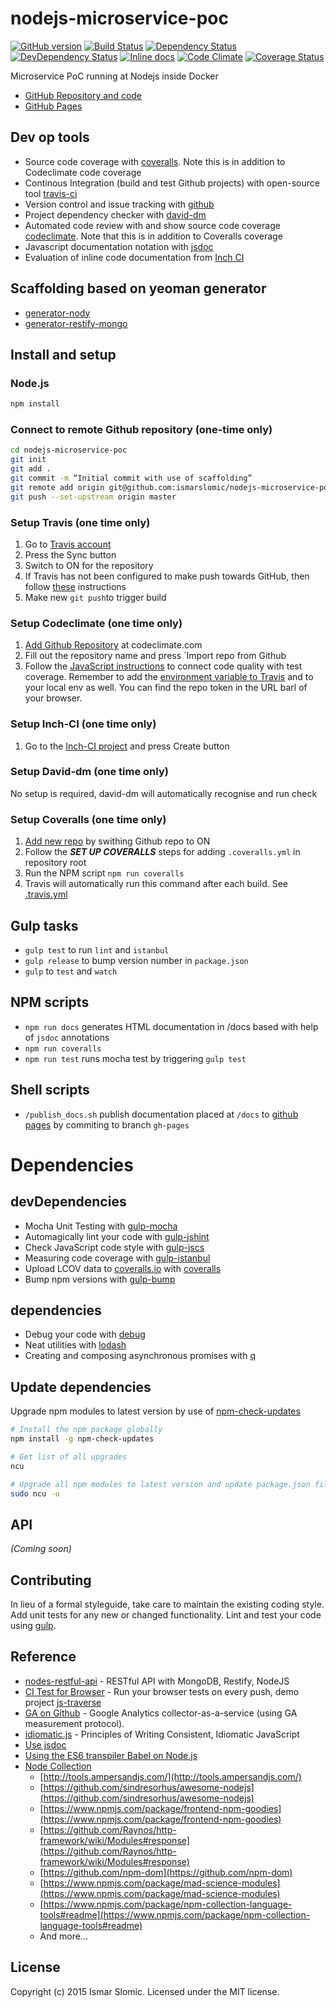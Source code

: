 # nodejs-microservice-poc
[![GitHub version][git-tag-image]][project-url]
[![Build Status][travis-image]][travis-url]
[![Dependency Status][daviddm-url]][daviddm-image]
[![DevDependency Status][daviddm-dev-url]][daviddm-dev-image]
[![Inline docs][doc-image]][doc-url]
[![Code Climate][climate-image]][climate-url]
[![Coverage Status][coveralls-image]][coveralls-url]

Microservice PoC running at Nodejs inside Docker

- [GitHub Repository and code][project-url]
- [GitHub Pages](http://ismarslomic.github.io/nodejs-microservice-poc)

## Dev op tools
- Source code coverage with [coveralls](https://coveralls.io). Note this is in addition to Codeclimate code coverage
- Continous Integration (build and test Github projects) with open-source tool [travis-ci](https://travis-ci.org)
- Version control and issue tracking with [github](https://github.com)
- Project dependency checker with [david-dm](https://david-dm.org/)
- Automated code review with and show source code coverage [codeclimate](https://codeclimate.com/). Note that this is in addition to Coveralls coverage
- Javascript documentation notation with [jsdoc](http://usejsdoc.org/)
- Evaluation of inline code documentation from [Inch CI](http://inch-ci.org/)

## Scaffolding based on yeoman generator
- [generator-nody](https://github.com/qiu8310/generator-nody)
- [generator-restify-mongo](https://github.com/lawls544/generator-restify-mongo)

## Install and setup


### Node.js

```bash
npm install
```

### Connect to remote Github repository (one-time only)
```bash
cd nodejs-microservice-poc
git init
git add .
git commit -m “Initial commit with use of scaffolding”
git remote add origin git@github.com:ismarslomic/nodejs-microservice-poc.git
git push --set-upstream origin master
```

### Setup Travis (one time only)
1. Go to [Travis account](https://travis-ci.org/profile/ismarslomic)
2. Press the Sync button
3. Switch to ON for the repository
4. If Travis has not been configured to make push towards GitHub, then follow 
[these](https://gist.github.com/domenic/ec8b0fc8ab45f39403dd) instructions
4. Make new `git push`to trigger build

### Setup Codeclimate (one time only)
1. [Add Github Repository](https://codeclimate.com/github/signup) at codeclimate.com
2. Fill out the repository name and press `Import repo from Github
3. Follow the [JavaScript instructions](https://codeclimate.com/repos/5579dda1e30ba041b7001840/coverage_setup) to 
connect code quality with test coverage. Remember to add the 
[environment variable to Travis](https://travis-ci.org/ismarslomic/nodejs-microservice-poc/settings/env_vars) and to your 
local env as well. You can find the repo token in the URL barl of your browser.

### Setup Inch-CI (one time only)
1. Go to the [Inch-CI project](http://inch-ci.org/github/ismarslomic/nodejs-microservice-poc) and press Create button

### Setup David-dm (one time only)
No setup is required, david-dm will automatically recognise and run check

### Setup Coveralls (one time only)
1. [Add new repo](https://coveralls.io/repos/new) by swithing Github repo to ON
2. Follow the ***SET UP COVERALLS*** steps for adding `.coveralls.yml` in repository root
2. Run the NPM script `npm run coveralls`
3. Travis will automatically run this command after each build. See [.travis.yml](.travis.yml)

## Gulp tasks
- ```gulp test``` to run ```lint``` and ```istanbul```
- ```gulp release``` to bump version number in ```package.json```
- ```gulp``` to ```test``` and ```watch```

## NPM scripts
- ```npm run docs``` generates HTML documentation in /docs based with help of ```jsdoc``` annotations
- ```npm run coveralls```
- ```npm run test``` runs mocha test by triggering ```gulp test```

## Shell scripts
- ```/publish_docs.sh``` publish documentation placed at ```/docs``` to [github pages](http://ismarslomic.github.io/nodejs-microservice-poc/) by commiting to branch ```gh-pages```

# Dependencies

## devDependencies
- Mocha Unit Testing with [gulp-mocha](https://github.com/sindresorhus/gulp-mocha)
- Automagically lint your code with [gulp-jshint](https://github.com/spenceralger/gulp-jshint)
- Check JavaScript code style with [gulp-jscs](https://github.com/sindresorhus/gulp-jscs)
- Measuring code coverage with [gulp-istanbul](https://github.com/SBoudrias/gulp-istanbul)
- Upload LCOV data to [coveralls.io](http://coveralls.io) with [coveralls](https://github.com/cainus/node-coveralls)
- Bump npm versions with [gulp-bump](https://github.com/stevelacy/gulp-bump)

## dependencies
- Debug your code with [debug](https://github.com/visionmedia/debug)
- Neat utilities with [lodash](http://lodash.com/)
- Creating and composing asynchronous promises with [q](https://github.com/kriskowal/q)

## Update dependencies
Upgrade npm modules to latest version by use of [npm-check-updates](https://www.npmjs.com/package/npm-check-updates)

```bash
# Install the npm package globally
npm install -g npm-check-updates

# Get list of all upgrades
ncu

# Upgrade all npm modules to latest version and update package.json file
sudo ncu -u
```

## API

_(Coming soon)_


## Contributing

In lieu of a formal styleguide, take care to maintain the existing coding style. Add unit tests for any new or changed functionality. Lint and test your code using [gulp](http://gulpjs.com/).


## Reference
* [nodes-restful-api](https://github.com/tutsplus/nodes-restful-api) - RESTful API with MongoDB, Restify, NodeJS
* [CI Test for Browser](https://ci.testling.com/) - Run your browser tests on every push, demo project [js-traverse](https://github.com/substack/js-traverse)
* [GA on Github](https://github.com/igrigorik/ga-beacon) - Google Analytics collector-as-a-service (using GA measurement protocol).
* [idiomatic.js](https://github.com/rwaldron/idiomatic.js) - Principles of Writing Consistent, Idiomatic JavaScript
* [Use jsdoc](http://usejsdoc.org/index.html)
* [Using the ES6 transpiler Babel on Node.js](http://www.2ality.com/2015/03/babel-on-node.html)
* [Node Collection](https://github.com/npm/newww/issues/313)
  - [http://tools.ampersandjs.com/](http://tools.ampersandjs.com/)
  - [https://github.com/sindresorhus/awesome-nodejs](https://github.com/sindresorhus/awesome-nodejs)
  - [https://www.npmjs.com/package/frontend-npm-goodies](https://www.npmjs.com/package/frontend-npm-goodies)
  - [https://github.com/Raynos/http-framework/wiki/Modules#response](https://github.com/Raynos/http-framework/wiki/Modules#response)
  - [https://github.com/npm-dom](https://github.com/npm-dom)
  - [https://www.npmjs.com/package/mad-science-modules](https://www.npmjs.com/package/mad-science-modules)
  - [https://www.npmjs.com/package/npm-collection-language-tools#readme](https://www.npmjs.com/package/npm-collection-language-tools#readme)
  - And more...


## License

Copyright (c) 2015 Ismar Slomic. Licensed under the MIT license.

[doc-url]: http://inch-ci.org/github/ismarslomic/nodejs-microservice-poc
[doc-image]: http://inch-ci.org/github/ismarslomic/nodejs-microservice-poc.svg?branch=master
[project-url]: https://github.com/ismarslomic/nodejs-microservice-poc
[git-tag-image]: http://img.shields.io/github/tag/ismarslomic/nodejs-microservice-poc.svg
[climate-url]: https://codeclimate.com/github/ismarslomic/nodejs-microservice-poc
[climate-image]: https://codeclimate.com/github/ismarslomic/nodejs-microservice-poc/badges/gpa.svg
[travis-url]: https://travis-ci.org/ismarslomic/nodejs-microservice-poc
[travis-image]: https://travis-ci.org/ismarslomic/nodejs-microservice-poc.svg?branch=master
[daviddm-url]: https://david-dm.org/ismarslomic/nodejs-microservice-poc.svg?theme=shields.io
[daviddm-image]: https://david-dm.org/ismarslomic/nodejs-microservice-poc
[daviddm-dev-url]: https://david-dm.org/ismarslomic/nodejs-microservice-poc/dev-status.svg
[daviddm-dev-image]: https://david-dm.org/ismarslomic/nodejs-microservice-poc#info=devDependencies
[coveralls-url]: https://coveralls.io/r/ismarslomic/nodejs-microservice-poc?branch=master
[coveralls-image]: https://coveralls.io/repos/ismarslomic/nodejs-microservice-poc/badge.svg?branch=master

